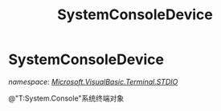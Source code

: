 ﻿---
title: SystemConsoleDevice
---

# SystemConsoleDevice
_namespace: [Microsoft.VisualBasic.Terminal.STDIO](N-Microsoft.VisualBasic.Terminal.STDIO.html)_

@"T:System.Console"系统终端对象




